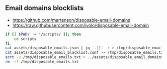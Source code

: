 ## Email domains blocklists

* https://github.com/martenson/disposable-email-domains
* https://raw.githubusercontent.com/ivolo/disposable-email-domain


```bash
if [[ $PWD/ != */scripts/ ]]; then
    cd scripts
fi
cat assets/disposable_emails.json | jq '.[]' -r > /tmp/disposable_emails.txt
cat assets/disposable_email_blacklist.conf >> /tmp/disposable_emails.txt
sort -u /tmp/disposable_emails.txt > ../assets/disposable_email_domains.txt
rm -rf /tmp/disposable_emails.txt
```
